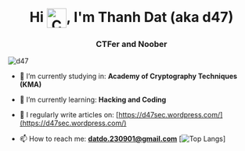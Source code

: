 <h1 align="center">Hi <img  align="center" alt="Coding" width="40" src="https://raw.githubusercontent.com/nixin72/nixin72/master/wave.gif">, I'm Thanh Dat (aka d47)  </h1>
<h3 align="center">CTFer and Noober</h3>

<p align="left"> <img src="https://komarev.com/ghpvc/?username=d47&label=Profile%20views&color=0e75b6&style=flat" alt="d47" /> </p>

- 🔭 I’m currently studying in: **Academy of Cryptography Techniques (KMA)**

- 🌱 I’m currently learning: **Hacking and Coding**

- 📝 I regularly write articles on: [https://d47sec.wordpress.com/](https://d47sec.wordpress.com/)

- 📫 How to reach me: **datdo.230901@gmail.com**
[![Top Langs](https://github-readme-stats.vercel.app/api/top-langs/?username=d47sec&layout=compact)]


